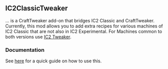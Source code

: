 ## IC2ClassicTweaker
... is a CraftTweaker add-on that bridges IC2 Classic and CraftTweaker.
Currently, this mod allows you to add extra recipes for various machines of IC2 Classic that are not also in IC2 Experimental. For Machines common to both versions use [IC2 Tweaker](https://minecraft.curseforge.com/projects/ic2-tweaker).

### Documentation

See [here](doc/README.md) for a quick guide on how to use this.